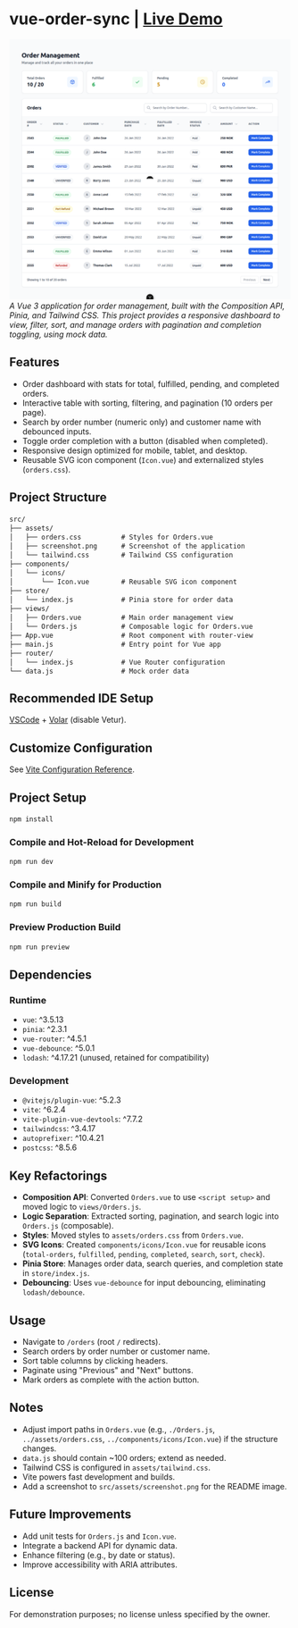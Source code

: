 # vue-order-sync | [Live Demo](https://order-management-ivory-two.vercel.app)

![Vue Order Sync Screenshot](./src/assets/Order-Management.png)  
*A Vue 3 application for order management, built with the Composition API, Pinia, and Tailwind CSS. This project provides a responsive dashboard to view, filter, sort, and manage orders with pagination and completion toggling, using mock data.*

## Features

- Order dashboard with stats for total, fulfilled, pending, and completed orders.
- Interactive table with sorting, filtering, and pagination (10 orders per page).
- Search by order number (numeric only) and customer name with debounced inputs.
- Toggle order completion with a button (disabled when completed).
- Responsive design optimized for mobile, tablet, and desktop.
- Reusable SVG icon component (`Icon.vue`) and externalized styles (`orders.css`).

## Project Structure

```plaintext
src/
├── assets/
│   ├── orders.css          # Styles for Orders.vue
│   ├── screenshot.png      # Screenshot of the application
│   └── tailwind.css        # Tailwind CSS configuration
├── components/
│   └── icons/
│       └── Icon.vue        # Reusable SVG icon component
├── store/
│   └── index.js            # Pinia store for order data
├── views/
│   ├── Orders.vue          # Main order management view
│   └── Orders.js           # Composable logic for Orders.vue
├── App.vue                 # Root component with router-view
├── main.js                 # Entry point for Vue app
├── router/
│   └── index.js            # Vue Router configuration
└── data.js                 # Mock order data
```

## Recommended IDE Setup

[VSCode](https://code.visualstudio.com/) + [Volar](https://marketplace.visualstudio.com/items?itemName=Vue.volar) (disable Vetur).

## Customize Configuration

See [Vite Configuration Reference](https://vite.dev/config/).

## Project Setup

```sh
npm install
```

### Compile and Hot-Reload for Development

```sh
npm run dev
```

### Compile and Minify for Production

```sh
npm run build
```

### Preview Production Build

```sh
npm run preview
```

## Dependencies

### Runtime
- `vue`: ^3.5.13
- `pinia`: ^2.3.1
- `vue-router`: ^4.5.1
- `vue-debounce`: ^5.0.1
- `lodash`: ^4.17.21 (unused, retained for compatibility)

### Development
- `@vitejs/plugin-vue`: ^5.2.3
- `vite`: ^6.2.4
- `vite-plugin-vue-devtools`: ^7.7.2
- `tailwindcss`: ^3.4.17
- `autoprefixer`: ^10.4.21
- `postcss`: ^8.5.6

## Key Refactorings

- **Composition API**: Converted `Orders.vue` to use `<script setup>` and moved logic to `views/Orders.js`.
- **Logic Separation**: Extracted sorting, pagination, and search logic into `Orders.js` (composable).
- **Styles**: Moved styles to `assets/orders.css` from `Orders.vue`.
- **SVG Icons**: Created `components/icons/Icon.vue` for reusable icons (`total-orders`, `fulfilled`, `pending`, `completed`, `search`, `sort`, `check`).
- **Pinia Store**: Manages order data, search queries, and completion state in `store/index.js`.
- **Debouncing**: Uses `vue-debounce` for input debouncing, eliminating `lodash/debounce`.

## Usage

- Navigate to `/orders` (root `/` redirects).
- Search orders by order number or customer name.
- Sort table columns by clicking headers.
- Paginate using "Previous" and "Next" buttons.
- Mark orders as complete with the action button.

## Notes

- Adjust import paths in `Orders.vue` (e.g., `./Orders.js`, `../assets/orders.css`, `../components/icons/Icon.vue`) if the structure changes.
- `data.js` should contain ~100 orders; extend as needed.
- Tailwind CSS is configured in `assets/tailwind.css`.
- Vite powers fast development and builds.
- Add a screenshot to `src/assets/screenshot.png` for the README image.

## Future Improvements

- Add unit tests for `Orders.js` and `Icon.vue`.
- Integrate a backend API for dynamic data.
- Enhance filtering (e.g., by date or status).
- Improve accessibility with ARIA attributes.

## License

For demonstration purposes; no license unless specified by the owner.